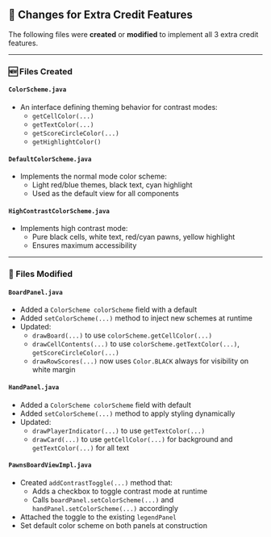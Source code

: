 ## 🔧 Changes for Extra Credit Features

The following files were **created** or **modified** to implement all 3 extra credit features.

---

### 🆕 Files Created

#### `ColorScheme.java`
- An interface defining theming behavior for contrast modes:
  - `getCellColor(...)`
  - `getTextColor(...)`
  - `getScoreCircleColor(...)`
  - `getHighlightColor()`

#### `DefaultColorScheme.java`
- Implements the normal mode color scheme:
  - Light red/blue themes, black text, cyan highlight
  - Used as the default view for all components

#### `HighContrastColorScheme.java`
- Implements high contrast mode:
  - Pure black cells, white text, red/cyan pawns, yellow highlight
  - Ensures maximum accessibility

---

### 🧾 Files Modified

#### `BoardPanel.java`
- Added a `ColorScheme colorScheme` field with a default
- Added `setColorScheme(...)` method to inject new schemes at runtime
- Updated:
  - `drawBoard(...)` to use `colorScheme.getCellColor(...)`
  - `drawCellContents(...)` to use `colorScheme.getTextColor(...)`, `getScoreCircleColor(...)`
  - `drawRowScores(...)` now uses `Color.BLACK` always for visibility on white margin

#### `HandPanel.java`
- Added a `ColorScheme colorScheme` field with default
- Added `setColorScheme(...)` method to apply styling dynamically
- Updated:
  - `drawPlayerIndicator(...)` to use `getTextColor(...)`
  - `drawCard(...)` to use `getCellColor(...)` for background and `getTextColor(...)` for all text

#### `PawnsBoardViewImpl.java`
- Created `addContrastToggle(...)` method that:
  - Adds a checkbox to toggle contrast mode at runtime
  - Calls `boardPanel.setColorScheme(...)` and `handPanel.setColorScheme(...)` accordingly
- Attached the toggle to the existing `legendPanel`
- Set default color scheme on both panels at construction

